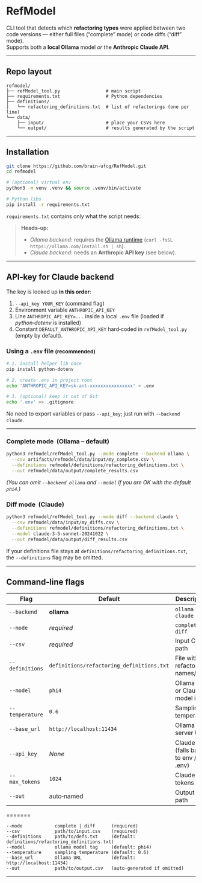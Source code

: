 # RefModel

CLI tool that detects which **refactoring types** were applied between two code versions &mdash; either full files (“complete” mode) or code diffs (“diff” mode).  
Supports both a **local Ollama** model *or* the **Anthropic Claude API**.

---

## Repo layout

```
refmodel/
├── refModel_tool.py                 # main script
├── requirements.txt                 # Python dependencies
├── definitions/
│   └── refactoring_definitions.txt  # list of refactorings (one per line)
└── data/
    ├── input/                       # place your CSVs here
    └── output/                      # results generated by the script
```

---

## Installation

```bash
git clone https://github.com/brain-ufcg/RefModel.git
cd refmodel

# (optional) virtual env
python3 -m venv .venv && source .venv/bin/activate

# Python libs
pip install -r requirements.txt
```

`requirements.txt` contains only what the script needs:

> **Heads‑up:**  
> - *Ollama backend*: requires the [Ollama runtime](https://ollama.com/) (`curl -fsSL https://ollama.com/install.sh | sh`).  
> - *Claude backend*: needs an **Anthropic API key** (see below).

---

## API‑key for Claude backend

The key is looked up **in this order**:

1. `--api_key YOUR_KEY` (command flag)  
2. Environment variable `ANTHROPIC_API_KEY`  
3. Line `ANTHROPIC_API_KEY=...` inside a local `.env` file (loaded if *python‑dotenv* is installed)  
4. Constant `DEFAULT_ANTHROPIC_API_KEY` hard‑coded in `refModel_tool.py` (empty by default).

### Using a `.env` file   <small>(recommended)</small>

```bash
# 1. install helper lib once
pip install python-dotenv

# 2. create .env in project root
echo 'ANTHROPIC_API_KEY=sk-ant-xxxxxxxxxxxxxxxx' > .env

# 3. (optional) keep it out of Git
echo '.env' >> .gitignore
```

No need to export variables or pass `--api_key`; just run with `--backend claude`.

---

### Complete mode  (Ollama – default)

```bash
python3 refmodel/refModel_tool.py --mode complete --backend ollama \
  --csv artifacts/refmodel/data/input/my_complete.csv \
  --definitions refmodel/definitions/refactoring_definitions.txt \
  --out refmodel/data/output/complete_results.csv
```

*(You can omit `--backend ollama` and `--model` if you are OK with the default `phi4`.)*

### Diff mode  (Claude)

```bash
python3 refmodel/refModel_tool.py --mode diff --backend claude \
  --csv refmodel/data/input/my_diffs.csv \
  --definitions refmodel/definitions/refactoring_definitions.txt \
  --model claude-3-5-sonnet-20241022 \
  --out refmodel/data/output/diff_results.csv
```

If your definitions file stays at `definitions/refactoring_definitions.txt`,  
the `--definitions` flag may be omitted.

---

## Command‑line flags

| Flag | Default | Description |
|------|---------|-------------|
| `--backend` | **ollama** | `ollama` \| `claude` |
| `--mode` | *required* | `complete` \| `diff` |
| `--csv` | *required* | Input CSV path |
| `--definitions` | `definitions/refactoring_definitions.txt` | File with refactoring names/defs |
| `--model` | `phi4` | Ollama tag or Claude model id |
| `--temperature` | `0.6` | Sampling temperature |
| `--base_url` | `http://localhost:11434` | Ollama server URL |
| `--api_key` | _None_ | Claude key (falls back to env / .env) |
| `--max_tokens` | `1024` | Claude max tokens |
| `--out` | auto‑named | Output CSV path |
=======
```
--mode            complete | diff      (required)
--csv             path/to/input.csv    (required)
--definitions     path/to/defs.txt     (default: definitions/refactoring_definitions.txt)
--model           ollama model tag     (default: phi4)
--temperature     sampling temperature (default: 0.6)
--base_url        Ollama URL           (default: http://localhost:11434)
--out             path/to/output.csv   (auto‑generated if omitted)
```

---
